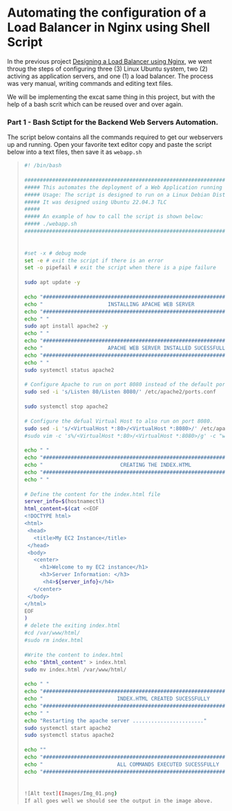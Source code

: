 # Automating the configuration of a Load Balancer in Nginx using Shell Script

In the previous project [Designing a Load Balancer using Nginx](https://github.com/iamYole/DIO-Projects/tree/main/Project%207%20-%20Designing%20a%20Load%20Balancer%20using%20Nginx%20), we went throug the steps of configuring three (3) Linux Ubuntu system, two (2) activing as application servers, and one (1) a load balancer. The process was very manual, writing commands and editing text files.

We will be implementing the excat same thing in this project, but with the help of a bash scrit which can be reused over and over again.

### Part 1 - Bash Sctipt for the Backend Web Servers Automation.

The script below contains all the commands required to get our webservers up and running. Open your favorite text editor copy and paste the script below into a text files, then save it as `webapp.sh`

> ```bash
> #! /bin/bash
>
> ######################################################################################################################
> ##### This automates the deployment of a Web Application running on Apache Web Server.
> ##### Usage: The script is designed to run on a Linux Debian Distribution.
> ##### It was designed using Ubuntu 22.04.3 TLC
> #####
> ##### An example of how to call the script is shown below:
> ##### ./webapp.sh
> #############################################################################################################
>
>
> #set -x # debug mode
> set -e # exit the script if there is an error
> set -o pipefail # exit the script when there is a pipe failure
>
> sudo apt update -y
>
> echo "#################################################################################"
> echo "                     INSTALLING APACHE WEB SERVER                                 "
> echo "#################################################################################"
> echo " "
> sudo apt install apache2 -y
> echo " "
> echo "#################################################################################"
> echo "                     APACHE WEB SERVER INSTALLED SUCESSFULLY                      "
> echo "#################################################################################"
> echo " "
> sudo systemctl status apache2
>
> # Configure Apache to run on port 8080 instead of the default port 80.
> sudo sed -i 's/Listen 80/Listen 8080/' /etc/apache2/ports.conf
>
> sudo systemctl stop apache2
>
> # Configure the defual Virtual Host to also run on port 8080.
> sudo sed -i 's/<VirtualHost *:80>/<VirtualHost *:8080>/' /etc/apache2/sites-available/000-default.conf
> #sudo vim -c 's%/<VirtualHost *:80>/<VirtualHost *:8080>/g' -c "wq!" /etc/apache2/sites-available/000-default.conf
>
> echo " "
> echo "#################################################################################"
> echo "                         CREATING THE INDEX.HTML                                 "
> echo "#################################################################################"
> echo " "
>
> # Define the content for the index.html file
> server_info=$(hostnamectl)
> html_content=$(cat <<EOF
> <!DOCTYPE html>
> <html>
>  <head>
>    <title>My EC2 Instance</title>
>  </head>
>  <body>
>    <center>
>      <h1>Welcome to my EC2 instance</h1>
>      <h3>Server Information: </h3>
>       <h4>${server_info}</h4>
>    </center>
>  </body>
> </html>
> EOF
> )
> # delete the exiting index.html
> #cd /var/www/html/
> #sudo rm index.html
>
> #Write the content to index.html
> echo "$html_content" > index.html
> sudo mv index.html /var/www/html/
>
> echo " "
> echo "#################################################################################"
> echo "                        INDEX.HTML CREATED SUCESSFULLY                           "
> echo "#################################################################################"
> echo " "
> echo "Restarting the apache server ......................."
> sudo systemctl start apache2
> sudo systemctl status apache2
>
> echo ""
> echo "#################################################################################"
> echo "                        ALL COMMANDS EXECUTED SUCESSFULLY                        "
> echo "#################################################################################"
>
>
> ![Alt text](Images/Img_01.png)
> If all goes well we should see the output in the image above.
> ```
